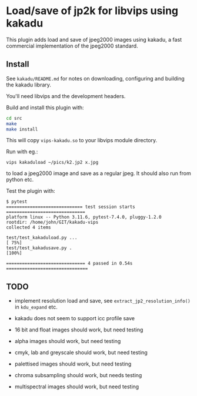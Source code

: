 # Load/save of jp2k for libvips using kakadu

This plugin adds load and save of jpeg2000 images using kakadu, a fast
commercial implementation of the jpeg2000 standard.

## Install

See `kakadu/README.md` for notes on downloading, configuring and building the
kakadu library.

You'll need libvips and the development headers.

Build and install this plugin with:

```bash
cd src
make
make install
```

This will copy `vips-kakadu.so` to your libvips module directory.

Run with eg.:

```shell
vips kakaduload ~/pics/k2.jp2 x.jpg
```

to load a jpeg2000  image and save as a regular jpeg. It should also run from 
python etc.

Test the plugin with:

```shell
$ pytest
============================= test session starts ==============================
platform linux -- Python 3.11.6, pytest-7.4.0, pluggy-1.2.0
rootdir: /home/john/GIT/kakadu-vips
collected 4 items                                                              

test/test_kakaduload.py ...                                              [ 75%]
test/test_kakadusave.py .                                                [100%]

============================== 4 passed in 0.54s ===============================
```

## TODO

- implement resolution load and save, see `extract_jp2_resolution_info()`
  in `kdu_expand` etc.

- kakadu does not seem to support icc profile save

- 16 bit and float images should work, but need testing

- alpha images should work, but need testing

- cmyk, lab and greyscale should work, but need testing

- palettised images should work, but need testing

- chroma subsampling should work, but needs testing

- multispectral images should work, but need testing
